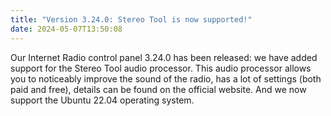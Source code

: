 ```yaml
---
title: "Version 3.24.0: Stereo Tool is now supported!"
date: 2024-05-07T13:50:08
---
```


Our Internet Radio control panel 3.24.0 has been released: we have added support for the Stereo Tool audio processor. This audio processor allows you to noticeably improve the sound of the radio, has a lot of settings (both paid and free), details can be found on the official website.
And we now support the Ubuntu 22.04 operating system.